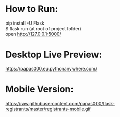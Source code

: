 # How to Run:
pip install -U Flask<br>
$ flask run (at root of project folder)<br>
open http://127.0.0.1:5000/

# Desktop Live Preview:
https://papas000.eu.pythonanywhere.com/

# Mobile Version:
https://raw.githubusercontent.com/papas000/flask-registrants/master/registrants-mobile.gif
